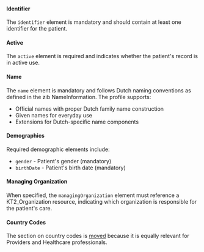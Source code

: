 
#### Identifier

The `identifier` element is mandatory and should contain at least one identifier for the patient.

#### Active

The `active` element is required and indicates whether the patient's record is in active use.

#### Name

The `name` element is mandatory and follows Dutch naming conventions as defined in the zib NameInformation. The profile supports:
- Official names with proper Dutch family name construction
- Given names for everyday use
- Extensions for Dutch-specific name components

#### Demographics

Required demographic elements include:
- `gender` - Patient's gender (mandatory)
- `birthDate` - Patient's birth date (mandatory)

#### Managing Organization

When specified, the `managingOrganization` element must reference a KT2_Organization resource, indicating which organization is responsible for the patient's care.

#### Country Codes

The section on country codes is [moved](country-codes.html) because it is equally relevant for Providers and Healthcare professionals.
